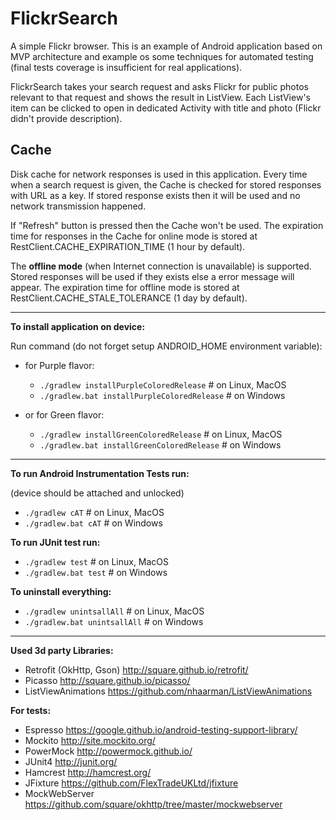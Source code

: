 # FlickrSearch
A simple Flickr browser.
This is an example of Android application based on MVP architecture and example os some techniques for automated testing (final tests coverage is insufficient for real applications).

FlickrSearch takes your search request and asks Flickr for public photos relevant to that request and shows the result in ListView.
Each ListView's item can be clicked to open in dedicated Activity with title and photo (Flickr didn't provide description).

Cache
-----
Disk cache for network responses is used in this application.
Every time when a search request is given, the Cache is checked for stored responses with URL as a key.
If stored response exists then it will be used and no network transmission happened.

If "Refresh" button is pressed then the Cache won't be used.
The expiration time for responses in the Cache for online mode is stored at RestClient.CACHE_EXPIRATION_TIME (1 hour by default).

The **offline mode** (when Internet connection is unavailable) is supported.
Stored responses will be used if they exists else a error message will appear.
The expiration time for offline mode is stored at RestClient.CACHE_STALE_TOLERANCE (1 day by default).

-----


**To install application on device:**

Run command (do not forget setup ANDROID_HOME environment variable):

* for Purple flavor:
    * `./gradlew installPurpleColoredRelease` # on Linux, MacOS
    * `./gradlew.bat installPurpleColoredRelease` # on Windows

* or for Green flavor:
    * `./gradlew installGreenColoredRelease` # on Linux, MacOS
    * `./gradlew.bat installGreenColoredRelease` # on Windows

------

**To run Android Instrumentation Tests run:**

(device should be attached and unlocked)

* `./gradlew cAT` # on Linux, MacOS
* `./gradlew.bat cAT` # on Windows

**To run JUnit test run:**

* `./gradlew test` # on Linux, MacOS
* `./gradlew.bat test` # on Windows

**To uninstall everything:**

* `./gradlew unintsallAll` # on Linux, MacOS
* `./gradlew.bat unintsallAll` # on Windows

------

**Used 3d party Libraries:**

* Retrofit (OkHttp, Gson) http://square.github.io/retrofit/
* Picasso http://square.github.io/picasso/
* ListViewAnimations https://github.com/nhaarman/ListViewAnimations


**For tests:**

* Espresso https://google.github.io/android-testing-support-library/
* Mockito http://site.mockito.org/
* PowerMock http://powermock.github.io/
* JUnit4 http://junit.org/
* Hamcrest http://hamcrest.org/
* JFixture https://github.com/FlexTradeUKLtd/jfixture
* MockWebServer https://github.com/square/okhttp/tree/master/mockwebserver
